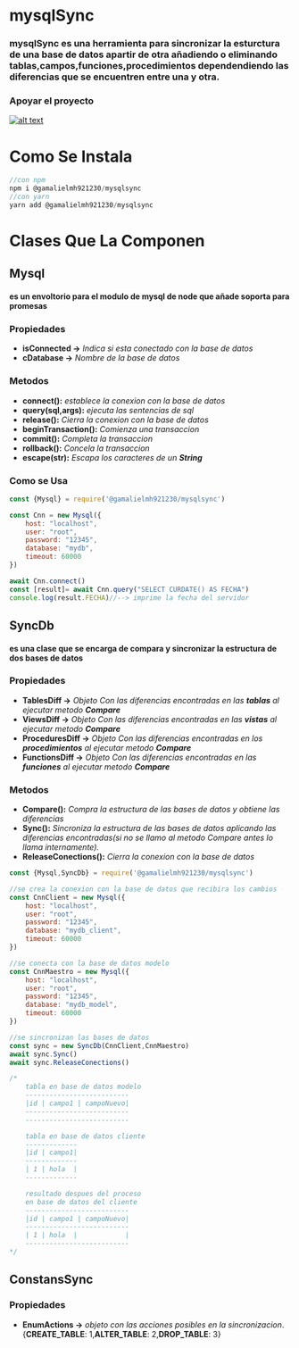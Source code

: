 # mysqlSync
### **mysqlSync** es una herramienta para sincronizar la esturctura de una base de datos apartir de otra añadiendo o eliminando tablas,campos,funciones,procedimientos dependendiendo las diferencias que se encuentren entre una y otra.
### **Apoyar el proyecto**
[![alt text](https://www.paypalobjects.com/es_XC/MX/i/btn/btn_donateCC_LG.gif)](https://www.paypal.com/cgi-bin/webscr?cmd=_s-xclick&hosted_button_id=HJT3RJKJ44EWQ&source=url
)
# Como Se Instala
```javascript 
//con npm
npm i @gamalielmh921230/mysqlsync 
//con yarn
yarn add @gamalielmh921230/mysqlsync
````
# Clases Que La Componen
## **Mysql**
#### es un envoltorio para el modulo de mysql de node que añade  soporta para promesas
### **Propiedades**
- **isConnected ->** *Indica si esta conectado con la base de datos*
- **cDatabase ->** *Nombre de la base de datos*
### **Metodos**
- **connect():** *establece la conexion con la base de datos*
- **query(sql,args):** *ejecuta las sentencias de sql*
- **release():** *Cierra la conexion con la base de datos*
- **beginTransaction():** *Comienza una transaccion*
- **commit():** *Completa la transaccion*
- **rollback():** *Concela la transaccion*
- **escape(str):** *Escapa los caracteres de un **String***
### **Como se Usa**

```javascript 
const {Mysql} = require('@gamalielmh921230/mysqlsync')

const Cnn = new Mysql({
    host: "localhost", 
    user: "root", 
    password: "12345",
    database: "mydb",
    timeout: 60000
})

await Cnn.connect()
const [result]= await Cnn.query("SELECT CURDATE() AS FECHA")
console.log(result.FECHA)//--> imprime la fecha del servidor
````

## **SyncDb**
#### es una clase que se encarga de compara y sincronizar la estructura de dos bases de datos
### **Propiedades**
- **TablesDiff ->** *Objeto Con las diferencias encontradas en las **tablas** al ejecutar metodo **Compare***
- **ViewsDiff ->** *Objeto Con las diferencias encontradas en las **vistas** al ejecutar metodo **Compare***
- **ProceduresDiff ->** *Objeto Con las diferencias encontradas en los **procedimientos** al ejecutar metodo **Compare***
- **FunctionsDiff ->** *Objeto Con las diferencias encontradas en las **funciones** al ejecutar metodo **Compare***
### **Metodos**
- **Compare():** *Compra la estructura de las bases de datos y obtiene las diferencias*
- **Sync():** *Sincroniza la estructura de las bases de datos aplicando las diferencias encontradas(si no se llamo al metodo Compare antes lo llama internamente).*
- **ReleaseConections():** *Cierra la conexion con la base de datos*

```javascript 
const {Mysql,SyncDb} = require('@gamalielmh921230/mysqlsync')

//se crea la conexion con la base de datos que recibira los cambios
const CnnClient = new Mysql({
    host: "localhost", 
    user: "root", 
    password: "12345",
    database: "mydb_client",
    timeout: 60000
})

//se conecta con la base de datos modelo
const CnnMaestro = new Mysql({
    host: "localhost", 
    user: "root", 
    password: "12345",
    database: "mydb_model",
    timeout: 60000
})

//se sincronizan las bases de datos
const sync = new SyncDb(CnnClient,CnnMaestro)
await sync.Sync()
await sync.ReleaseConections()

/*
    tabla en base de datos modelo
    --------------------------
    |id | campo1 | campoNuevo|
    --------------------------
    --------------------------

    tabla en base de datos cliente
    -------------
    |id | campo1|
    -------------
    | 1 | hola  |
    -------------

    resultado despues del proceso 
    en base de datos del cliente
    --------------------------
    |id | campo1 | campoNuevo|
    -------------------------- 
    | 1 | hola  |            |
    --------------------------
*/
````
## **ConstansSync**
### **Propiedades**
- **EnumActions ->** *objeto con las acciones posibles en la sincronizacion*. {**CREATE_TABLE**: 1,**ALTER_TABLE**: 2,**DROP_TABLE**: 3}


